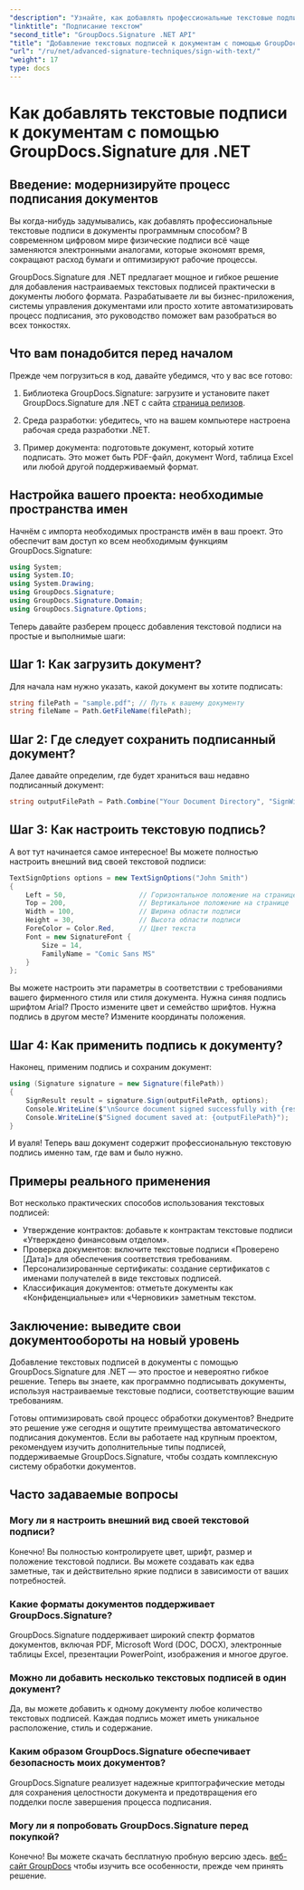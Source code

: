```yaml
---
"description": "Узнайте, как добавлять профессиональные текстовые подписи в документы любого формата с помощью GroupDocs.Signature для .NET. Простая реализация с подробными примерами кода."
"linktitle": "Подписание текстом"
"second_title": "GroupDocs.Signature .NET API"
"title": "Добавление текстовых подписей к документам с помощью GroupDocs.Signature для .NET"
"url": "/ru/net/advanced-signature-techniques/sign-with-text/"
"weight": 17
type: docs
---
```

# Как добавлять текстовые подписи к документам с помощью GroupDocs.Signature для .NET

## Введение: модернизируйте процесс подписания документов

Вы когда-нибудь задумывались, как добавлять профессиональные текстовые подписи в документы программным способом? В современном цифровом мире физические подписи всё чаще заменяются электронными аналогами, которые экономят время, сокращают расход бумаги и оптимизируют рабочие процессы.

GroupDocs.Signature для .NET предлагает мощное и гибкое решение для добавления настраиваемых текстовых подписей практически в документы любого формата. Разрабатываете ли вы бизнес-приложения, системы управления документами или просто хотите автоматизировать процесс подписания, это руководство поможет вам разобраться во всех тонкостях.

## Что вам понадобится перед началом

Прежде чем погрузиться в код, давайте убедимся, что у вас все готово:

1. Библиотека GroupDocs.Signature: загрузите и установите пакет GroupDocs.Signature для .NET с сайта [страница релизов](https://releases.groupdocs.com/signature/net/).

2. Среда разработки: убедитесь, что на вашем компьютере настроена рабочая среда разработки .NET.

3. Пример документа: подготовьте документ, который хотите подписать. Это может быть PDF-файл, документ Word, таблица Excel или любой другой поддерживаемый формат.

## Настройка вашего проекта: необходимые пространства имен

Начнём с импорта необходимых пространств имён в ваш проект. Это обеспечит вам доступ ко всем необходимым функциям GroupDocs.Signature:

```csharp
using System;
using System.IO;
using System.Drawing;
using GroupDocs.Signature;
using GroupDocs.Signature.Domain;
using GroupDocs.Signature.Options;
```

Теперь давайте разберем процесс добавления текстовой подписи на простые и выполнимые шаги:

## Шаг 1: Как загрузить документ?

Для начала нам нужно указать, какой документ вы хотите подписать:

```csharp
string filePath = "sample.pdf"; // Путь к вашему документу
string fileName = Path.GetFileName(filePath);
```

## Шаг 2: Где следует сохранить подписанный документ?

Далее давайте определим, где будет храниться ваш недавно подписанный документ:

```csharp
string outputFilePath = Path.Combine("Your Document Directory", "SignWithText", fileName);
```

## Шаг 3: Как настроить текстовую подпись?

А вот тут начинается самое интересное! Вы можете полностью настроить внешний вид своей текстовой подписи:

```csharp
TextSignOptions options = new TextSignOptions("John Smith")
{
    Left = 50,                  // Горизонтальное положение на странице
    Top = 200,                  // Вертикальное положение на странице
    Width = 100,                // Ширина области подписи
    Height = 30,                // Высота области подписи
    ForeColor = Color.Red,      // Цвет текста
    Font = new SignatureFont { 
        Size = 14, 
        FamilyName = "Comic Sans MS" 
    }
};
```

Вы можете настроить эти параметры в соответствии с требованиями вашего фирменного стиля или стиля документа. Нужна синяя подпись шрифтом Arial? Просто измените цвет и семейство шрифтов. Нужна подпись в другом месте? Измените координаты положения.

## Шаг 4: Как применить подпись к документу?

Наконец, применим подпись и сохраним документ:

```csharp
using (Signature signature = new Signature(filePath))
{
    SignResult result = signature.Sign(outputFilePath, options);
    Console.WriteLine($"\nSource document signed successfully with {result.Succeeded.Count} signature(s).");
    Console.WriteLine($"Signed document saved at: {outputFilePath}");
}
```

И вуаля! Теперь ваш документ содержит профессиональную текстовую подпись именно там, где вам и было нужно.

## Примеры реального применения

Вот несколько практических способов использования текстовых подписей:

- Утверждение контрактов: добавьте к контрактам текстовые подписи «Утверждено финансовым отделом».
- Проверка документов: включите текстовые подписи «Проверено [Дата]» для обеспечения соответствия требованиям.
- Персонализированные сертификаты: создание сертификатов с именами получателей в виде текстовых подписей.
- Классификация документов: отметьте документы как «Конфиденциальные» или «Черновики» заметным текстом.

## Заключение: выведите свои документообороты на новый уровень

Добавление текстовых подписей в документы с помощью GroupDocs.Signature для .NET — это простое и невероятно гибкое решение. Теперь вы знаете, как программно подписывать документы, используя настраиваемые текстовые подписи, соответствующие вашим требованиям.

Готовы оптимизировать свой процесс обработки документов? Внедрите это решение уже сегодня и ощутите преимущества автоматического подписания документов. Если вы работаете над крупным проектом, рекомендуем изучить дополнительные типы подписей, поддерживаемые GroupDocs.Signature, чтобы создать комплексную систему обработки документов.

## Часто задаваемые вопросы

### Могу ли я настроить внешний вид своей текстовой подписи?

Конечно! Вы полностью контролируете цвет, шрифт, размер и положение текстовой подписи. Вы можете создавать как едва заметные, так и действительно яркие подписи в зависимости от ваших потребностей.

### Какие форматы документов поддерживает GroupDocs.Signature?

GroupDocs.Signature поддерживает широкий спектр форматов документов, включая PDF, Microsoft Word (DOC, DOCX), электронные таблицы Excel, презентации PowerPoint, изображения и многое другое.

### Можно ли добавить несколько текстовых подписей в один документ?

Да, вы можете добавить к одному документу любое количество текстовых подписей. Каждая подпись может иметь уникальное расположение, стиль и содержание.

### Каким образом GroupDocs.Signature обеспечивает безопасность моих документов?

GroupDocs.Signature реализует надежные криптографические методы для сохранения целостности документа и предотвращения его подделки после завершения процесса подписания.

### Могу ли я попробовать GroupDocs.Signature перед покупкой?

Конечно! Вы можете скачать бесплатную пробную версию здесь. [веб-сайт GroupDocs](https://releases.groupdocs.com/) чтобы изучить все особенности, прежде чем принять решение.